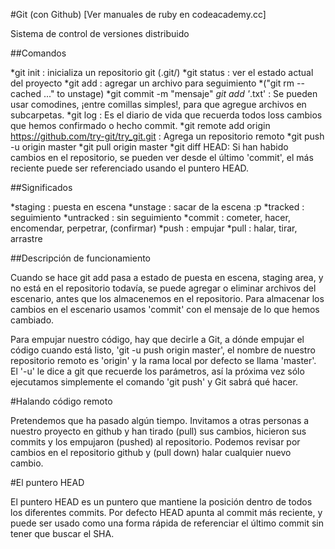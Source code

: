 #Git (con Github)
[Ver manuales de ruby en codeacademy.cc]

Sistema de control de versiones distribuido

##Comandos

*git init : inicializa un repositorio git (.git/)
*git status : ver el estado actual del proyecto
*git add <archivo> : agregar un archivo para seguimiento
*("git rm --cached <file>..." to unstage)
*git commit -m "mensaje"
*git add '*.txt' : Se pueden usar comodines, ¡entre comillas simples!, para que agregue archivos en subcarpetas.
*git log : Es el diario de vida que recuerda todos loss cambios que hemos confirmado o hecho commit.
*git remote add origin https://github.com/try-git/try_git.git : Agrega un repositorio remoto
*git push -u origin master
*git pull origin master
*git diff HEAD: Si han habido cambios en el repositorio, se pueden ver desde el último 'commit', el más reciente puede ser referenciado usando el puntero HEAD.




##Significados

*staging : puesta en escena
*unstage : sacar de la escena :p
*tracked : seguimiento
*untracked : sin seguimiento
*commit : cometer, hacer, encomendar, perpetrar, (confirmar)
*push : empujar
*pull : halar, tirar, arrastre

##Descripción de funcionamiento


Cuando se hace git add pasa a estado de puesta en escena, staging area, y no está en el repositorio todavía, se puede agregar o eliminar archivos del escenario, antes que los almacenemos en el repositorio. Para almacenar los cambios en el escenario usamos 'commit' con el mensaje de lo que hemos cambiado. 

Para empujar nuestro código, hay que decirle a Git, a dónde empujar el código cuando está listo, 'git -u push origin master', el nombre de nuestro repositorio remoto es 'origin' y la rama local por defecto se llama 'master'. El '-u' le dice a git que recuerde los parámetros, así la próxima vez sólo ejecutamos simplemente el comando 'git push' y Git sabrá qué hacer.

#Halando código remoto

Pretendemos que ha pasado algún tiempo. Invitamos a otras personas a nuestro proyecto en github y han tirado (pull) sus cambios, hicieron sus commits y los empujaron (pushed) al repositorio.
Podemos revisar por cambios en el repositorio github y (pull down) halar cualquier nuevo cambio.

#El puntero HEAD

El puntero HEAD es un puntero que mantiene la posición dentro de todos los diferentes commits. Por defecto HEAD apunta al commit más reciente, y puede ser usado como una forma rápida de referenciar el último commit sin tener que buscar el SHA.

